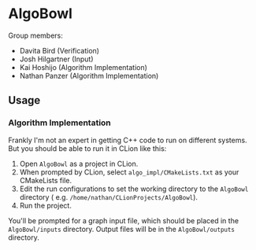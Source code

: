# AlgoBowl

Group members:

- Davita Bird (Verification)
- Josh Hilgartner (Input)
- Kai Hoshijo (Algorithm Implementation)
- Nathan Panzer (Algorithm Implementation)

## Usage

### Algorithm Implementation

Frankly I'm not an expert in getting C++ code to run on different systems. But you should be able to run it in CLion
like this:

1. Open `AlgoBowl` as a project in CLion.
2. When prompted by CLion, select `algo_impl/CMakeLists.txt` as your CMakeLists file.
3. Edit the run configurations to set the working directory to the `AlgoBowl` directory (
   e.g. `/home/nathan/CLionProjects/AlgoBowl`).
4. Run the project.

You'll be prompted for a graph input file, which should be placed in the `AlgoBowl/inputs` directory. Output files will
be in the `AlgoBowl/outputs` directory.
